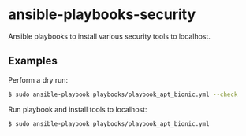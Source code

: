 # ansible-playbooks-security
Ansible playbooks to install various security tools to localhost.

## Examples
Perform a dry run:

```bash
$ sudo ansible-playbook playbooks/playbook_apt_bionic.yml --check
```
Run playbook and install tools to localhost:

```bash
$ sudo ansible-playbook playbooks/playbook_apt_bionic.yml
```

